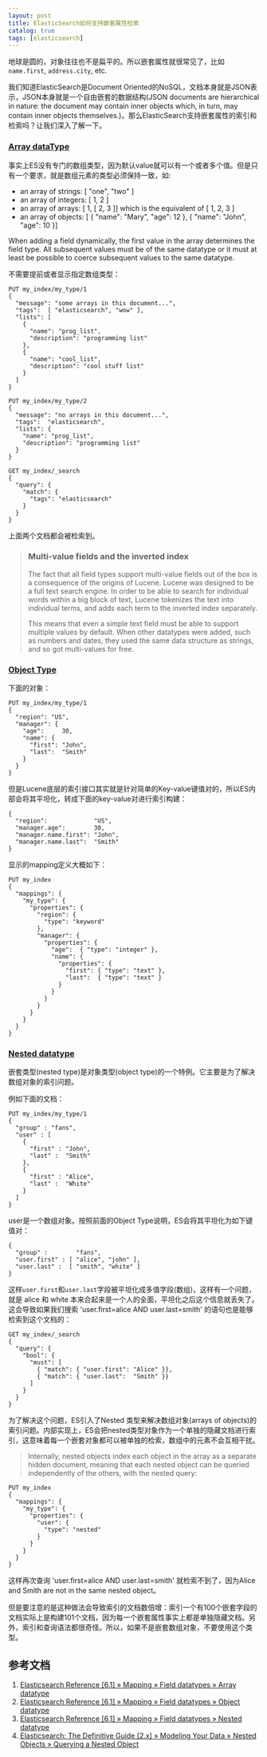 ```yaml
---
layout: post
title: ElasticSearch如何支持嵌套属性检索
catalog: true
tags: [elasticsearch]
---
```



地球是圆的，对象往往也不是扁平的。所以嵌套属性就很常见了，比如`name.first`, `address.city`, etc. 

我们知道ElasticSearch是Document Oriented的NoSQL，文档本身就是JSON表示，JSON本身就是一个自由嵌套的数据结构(JSON documents are hierarchical in nature: the document may contain inner objects which, in turn, may contain inner objects themselves.)。那么ElasticSearch支持嵌套属性的索引和检索吗？让我们深入了解一下。


### [Array dataType](https://www.elastic.co/guide/en/elasticsearch/reference/current/array.html)

事实上ES没有专门的数组类型，因为默认value就可以有一个或者多个值。但是只有一个要求，就是数组元素的类型必须保持一致，如:

* an array of strings: [ "one", "two" ]
* an array of integers: [ 1, 2 ]
* an array of arrays: [ 1, [ 2, 3 ]] which is the equivalent of [ 1, 2, 3 ]
* an array of objects: [ { "name": "Mary", "age": 12 }, { "name": "John", "age": 10 }]

When adding a field dynamically, the first value in the array determines the field type. All subsequent values must be of the same datatype or it must at least be possible to coerce subsequent values to the same datatype.

不需要提前或者显示指定数组类型：

```
PUT my_index/my_type/1
{
  "message": "some arrays in this document...",
  "tags":  [ "elasticsearch", "wow" ], 
  "lists": [ 
    {
      "name": "prog_list",
      "description": "programming list"
    },
    {
      "name": "cool_list",
      "description": "cool stuff list"
    }
  ]
}

PUT my_index/my_type/2 
{
  "message": "no arrays in this document...",
  "tags":  "elasticsearch",
  "lists": {
    "name": "prog_list",
    "description": "programming list"
  }
}

GET my_index/_search
{
  "query": {
    "match": {
      "tags": "elasticsearch" 
    }
  }
}
```

上面两个文档都会被检索到。

> ### Multi-value fields and the inverted index
> 
> The fact that all field types support multi-value fields out of the box is a consequence of the origins of Lucene. Lucene was designed to be a full text search engine. In order to be able to search for individual words within a big block of text, Lucene tokenizes the text into individual terms, and adds each term to the inverted index separately.
> 
> This means that even a simple text field must be able to support multiple values by default. When other datatypes were added, such as numbers and dates, they used the same data structure as strings, and so got multi-values for free.


### [Object Type](https://www.elastic.co/guide/en/elasticsearch/reference/current/object.html)


下面的对象：

```
PUT my_index/my_type/1
{ 
  "region": "US",
  "manager": { 
    "age":     30,
    "name": { 
      "first": "John",
      "last":  "Smith"
    }
  }
}
```

但是Lucene底层的索引接口其实就是针对简单的Key-value键值对的，所以ES内部会将其平坦化，转成下面的key-value对进行索引构建：

```
{
  "region":             "US",
  "manager.age":        30,
  "manager.name.first": "John",
  "manager.name.last":  "Smith"
}
```

显示的mapping定义大概如下：

```
PUT my_index
{
  "mappings": {
    "my_type": { 
      "properties": {
        "region": {
          "type": "keyword"
        },
        "manager": { 
          "properties": {
            "age":  { "type": "integer" },
            "name": { 
              "properties": {
                "first": { "type": "text" },
                "last":  { "type": "text" }
              }
            }
          }
        }
      }
    }
  }
}
```


### [Nested datatype](https://www.elastic.co/guide/en/elasticsearch/reference/current/nested.html)

嵌套类型(nested type)是对象类型(object type)的一个特例。它主要是为了解决数组对象的索引问题。

例如下面的文档：

```
PUT my_index/my_type/1
{
  "group" : "fans",
  "user" : [ 
    {
      "first" : "John",
      "last" :  "Smith"
    },
    {
      "first" : "Alice",
      "last" :  "White"
    }
  ]
}
```

user是一个数组对象。按照前面的Object Type说明，ES会将其平坦化为如下键值对：

```
{
  "group" :        "fans",
  "user.first" : [ "alice", "john" ],
  "user.last" :  [ "smith", "white" ]
}
```

这样`user.first`和`user.last`字段被平坦化成多值字段(数组)，这样有一个问题，就是 alice 和 white 本来合起来是一个人的全面，平坦化之后这个信息就丢失了。这会导致如果我们搜索 'user.first=alice AND user.last=smith' 的语句也是能够检索到这个文档的：

```
GET my_index/_search
{
  "query": {
    "bool": {
      "must": [
        { "match": { "user.first": "Alice" }},
        { "match": { "user.last":  "Smith" }}
      ]
    }
  }
}
```

为了解决这个问题，ES引入了Nested 类型来解决数组对象(arrays of objects)的索引问题。内部实现上，ES会把nested类型对象作为一个单独的隐藏文档进行索引，这意味着每一个嵌套对象都可以被单独的检索，数组中的元素不会互相干扰。

> Internally, nested objects index each object in the array as a separate hidden document, meaning that each nested object can be queried independently of the others, with the nested query:

```
PUT my_index
{
  "mappings": {
    "my_type": {
      "properties": {
        "user": {
          "type": "nested" 
        }
      }
    }
  }
}
```

这样再次查询 'user.first=alice AND user.last=smith' 就检索不到了，因为Alice and Smith are not in the same nested object。

但是要注意的是这种做法会导致索引的文档数倍增：索引一个有100个嵌套字段的文档实际上是构建101个文档，因为每一个嵌套属性事实上都是单独隐藏文档。另外，索引和查询语法都很奇怪。所以，如果不是嵌套数组对象，不要使用这个类型。


参考文档
-------

1. [Elasticsearch Reference [6.1] » Mapping » Field datatypes » Array datatype](https://www.elastic.co/guide/en/elasticsearch/reference/current/array.html)
2. [Elasticsearch Reference [6.1] » Mapping » Field datatypes » Object datatype](https://www.elastic.co/guide/en/elasticsearch/reference/current/object.html)
3. [Elasticsearch Reference [6.1] » Mapping » Field datatypes » Nested datatype](https://www.elastic.co/guide/en/elasticsearch/reference/current/nested.html)
4. [Elasticsearch: The Definitive Guide [2.x] » Modeling Your Data » Nested Objects » Querying a Nested Object](https://www.elastic.co/guide/en/elasticsearch/guide/current/nested-query.html)

